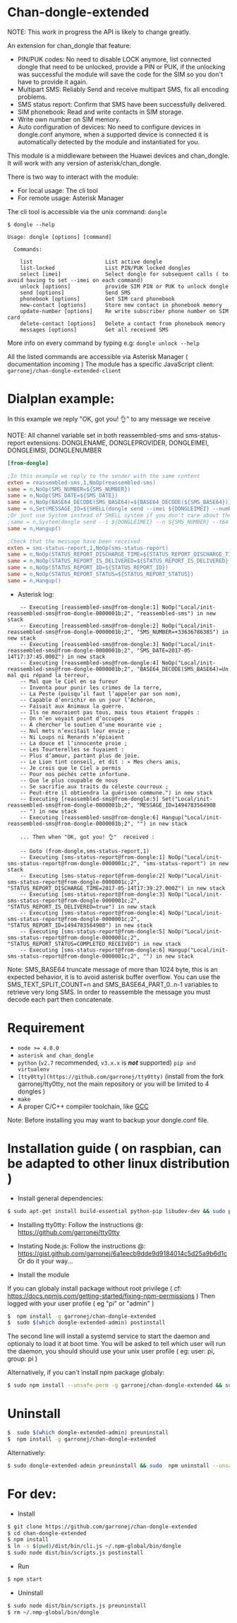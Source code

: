 # Chan-dongle-extended

NOTE: This work in progress the API is likely to change greatly.

An extension for chan_dongle that feature: 

* PIN/PUK codes:
     No need to disable LOCK anymore, list connected dongle that need to be
     unlocked, provide a PIN or PUK, if the unlocking was successful the module
     will save the code for the SIM so you don't have to provide it again.
* Multipart SMS: 
    Reliably Send and receive multipart SMS, fix all encoding problems.
* SMS status report:
    Confirm that SMS have been successfully delivered.
* SIM phonebook:
    Read and write contacts in SIM storage.
* Write own number on SIM memory.
* Auto configuration of devices:
    No need to configure devices in dongle.conf anymore,
    when a supported device is connected it is automatically detected
    by the module and instantiated for you.

This module is a middleware between the Huawei devices and chan_dongle. 
It will work with any version of asterisk/chan_dongle.

There is two way to interact with the module: 

* For local usage: The cli tool
* For remote usage: Asterisk Manager

The cli tool is accessible via the unix command: `dongle`

````shell
$ dongle --help

Usage: dongle [options] [command]

  Commands:

    list                       List active dongle
    list-locked                List PIN/PUK locked dongles
    select [imei]              Select dongle for subsequent calls ( to avoid having to set --imei on each command)
    unlock [options]           provide SIM PIN or PUK to unlock dongle
    send [options]             Send SMS
    phonebook [options]        Get SIM card phonebook
    new-contact [options]      Store new contact in phonebook memory
    update-number [options]    Re write subscriber phone number on SIM card
    delete-contact [options]   Delete a contact from phonebook memory
    messages [options]         Get all received SMS

````

More info on every command by typing e.g: `dongle unlock --help`

All the listed commands are accessible via Asterisk Manager ( documentation incoming )
The module has a specific JavaScript client: `garronej/chan-dongle-extended-client`

# Dialplan example:

In this example we reply "OK, got you! 👌" to any message we receive

NOTE: All channel variable set in both reassembled-sms and sms-status-report extensions:
DONGLENAME, DONGLEPROVIDER, DONGLEIMEI, DONGLEIMSI, DONGLENUMBER

````ini
[from-dongle]

;In this example we reply to the sender with the same content
exten = reassembled-sms,1,NoOp(reassembled-sms)
same = n,NoOp(SMS_NUMBER=${SMS_NUMBER})
same = n,NoOp(SMS_DATE=${SMS_DATE})
same = n,NoOp(BASE64_DECODE(SMS_BASE64)=${BASE64_DECODE(${SMS_BASE64})})
same = n,Set(MESSAGE_ID=${SHELL(dongle send --imei ${DONGLEIMEI} --number ${SMS_NUMBER} --text-base64 ${BASE64_ENCODE(OK, got you! 👌)})})
;Or just use System instead of SHELL system if you don't care about the status report
;same = n,System(dongle send --i ${DONGLEIMEI} --n ${SMS_NUMBER} --t64 ${BASE64_ENCODE(OK, got you! 👌)})
same = n,Hangup()

;Check that the message have been received
exten = sms-status-report,1,NoOp(sms-status-report)
same = n,NoOp(STATUS_REPORT_DISCHARGE_TIME=${STATUS_REPORT_DISCHARGE_TIME})
same = n,NoOp(STATUS_REPORT_IS_DELIVERED=${STATUS_REPORT_IS_DELIVERED})
same = n,NoOp(STATUS_REPORT_ID=${STATUS_REPORT_ID})
same = n,NoOp(STATUS_REPORT_STATUS=${STATUS_REPORT_STATUS})
same = n,Hangup()
````

* Asterisk log: 

````raw
    -- Executing [reassembled-sms@from-dongle:1] NoOp("Local/init-reassembled-sms@from-dongle-0000001b;2", "reassembled-sms") in new stack
    -- Executing [reassembled-sms@from-dongle:2] NoOp("Local/init-reassembled-sms@from-dongle-0000001b;2", "SMS_NUMBER=+33636786385") in new stack
    -- Executing [reassembled-sms@from-dongle:3] NoOp("Local/init-reassembled-sms@from-dongle-0000001b;2", "SMS_DATE=2017-05-14T17:37:45.000Z") in new stack
    -- Executing [reassembled-sms@from-dongle:4] NoOp("Local/init-reassembled-sms@from-dongle-0000001b;2", "BASE64_DECODE(SMS_BASE64)=Un mal qui répand la terreur,
    -- Mal que le Ciel en sa fureur
    -- Inventa pour punir les crimes de la terre,
    -- La Peste (puisqu’il faut l’appeler par son nom),
    -- Capable d’enrichir en un jour l’Achéron,
    -- Faisait aux Animaux la guerre.
    -- Ils ne mouraient pas tous, mais tous étaient frappés :
    -- On n’en voyait point d’occupés
    -- À chercher le soutien d’une mourante vie ;
    -- Nul mets n’excitait leur envie ;
    -- Ni Loups ni Renards n’épiaient
    -- La douce et l’innocente proie ;
    -- Les Tourterelles se fuyaient :
    -- Plus d’amour, partant plus de joie.
    -- Le Lion tint conseil, et dit : « Mes chers amis,
    -- Je crois que le Ciel a permis
    -- Pour nos péchés cette infortune.
    -- Que le plus coupable de nous
    -- Se sacrifie aux traits du céleste courroux ;
    -- Peut-être il obtiendra la guérison commune.") in new stack
    -- Executing [reassembled-sms@from-dongle:5] Set("Local/init-reassembled-sms@from-dongle-0000001b;2", "MESSAGE_ID=1494783564908
    -- ") in new stack
    -- Executing [reassembled-sms@from-dongle:6] Hangup("Local/init-reassembled-sms@from-dongle-0000001b;2", "") in new stack

    ... Then when "OK, got you! 👌"  received :

    -- Goto (from-dongle,sms-status-report,1)
    -- Executing [sms-status-report@from-dongle:1] NoOp("Local/init-sms-status-report@from-dongle-0000001c;2", "sms-status-report") in new stack
    -- Executing [sms-status-report@from-dongle:2] NoOp("Local/init-sms-status-report@from-dongle-0000001c;2", "STATUS_REPORT_DISCHARGE_TIME=2017-05-14T17:39:27.000Z") in new stack
    -- Executing [sms-status-report@from-dongle:3] NoOp("Local/init-sms-status-report@from-dongle-0000001c;2", "STATUS_REPORT_IS_DELIVERED=true") in new stack
    -- Executing [sms-status-report@from-dongle:4] NoOp("Local/init-sms-status-report@from-dongle-0000001c;2", "STATUS_REPORT_ID=1494783564908") in new stack
    -- Executing [sms-status-report@from-dongle:5] NoOp("Local/init-sms-status-report@from-dongle-0000001c;2", "STATUS_REPORT_STATUS=COMPLETED_RECEIVED") in new stack
    -- Executing [sms-status-report@from-dongle:6] Hangup("Local/init-sms-status-report@from-dongle-0000001c;2", "") in new stack
````

Note: SMS_BASE64 truncate message of more than 1024 byte, this is an expected behavior, 
it is to avoid asterisk buffer overflow. You can use the 
SMS_TEXT_SPLIT_COUNT=n and SMS_BASE64_PART_0..n-1 variables to retrieve very long SMS. 
In order to reassemble the message you must decode each part then concatenate.

# Requirement

* `node >= 4.0.0`
* `asterisk and chan_dongle`
* `python` (`v2.7` recommended, `v3.x.x` is __*not*__ supported) `pip and virtualenv`
* `[tty0tty](https://github.com/garronej/tty0tty)` 
(install from the fork garronej/tty0tty, not the main repository or you will be limited to 4 dongles )
* `make`
* A proper C/C++ compiler toolchain, like [GCC](https://gcc.gnu.org)

Note: Before installing you may want to backup your dongle.conf file.

# Installation guide ( on raspbian, can be adapted to other linux distribution )

* Install general dependencies:
````bash
$ sudo apt-get install build-essential python-pip libudev-dev && sudo pip install virtualenv
````

* Installing tty0tty: 
Follow the instructions @: https://github.com/garronej/tty0tty

* Instating Node.js: 
Follow the instructions @: https://gist.github.com/garronej/6a1eecb9dde9d9184014c5d25a9b6d1c
Or do it your way...

* Install the module

If you can globaly install package without root privilege ( cf: https://docs.npmjs.com/getting-started/fixing-npm-permissions )
Then logged with your user profile ( eg "pi" or "admin" )
```` bash
$  npm install -g garronej/chan-dongle-extended
$  sudo $(which dongle-extended-admin) postinstall
````
The second line will install a systemd service to start the daemon and optionaly to load it at boot time.
You will be asked to tell which user will run the daemon, you should should use your unix user profile ( eg: user: pi, group: pi )

Alternatively, if you can't install npm package globaly:
``` bash
$ sudo npm install --unsafe-perm -g garronej/chan-dongle-extended && sudo dongle-extended-admin postinstall
```


# Uninstall

```` bash
$  sudo $(which dongle-extended-admin) preuninstall
$  npm install -g garronej/chan-dongle-extended
````

Alternatively: 

``` bash
$ sudo dongle-extended-admin preuninstall && sudo  npm uninstall --unsafe-perm -g chan-dongle-extended
```

# For dev:


* Install
``` bash
$ git clone https://github.com/garronej/chan-dongle-extended
$ cd chan-dongle-extended
$ npm install
$ ln -s $(pwd)/dist/bin/cli.js ~/.npm-global/bin/dongle
$ sudo node dist/bin/scripts.js postinstall
```
* Run
``` bash
$ npm start
```
* Uninstall
``` bash
$ sudo node dist/bin/scripts.js preuninstall
$ rm ~/.nmp-global/bin/dongle
```

